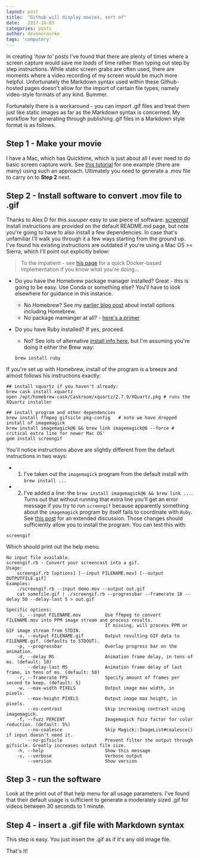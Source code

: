 ```yaml
---
layout: post
title:  "Github will display movies, sort of"
date:   2017-10-03
categories: posts
author: devonorourke
tags: 'computery'
---
```


In creating *'how to'* posts I've found that there are plenty of times where a screen capture would save me *loads* of time rather than typing out step by step instructions. While static screen grabs are often used, there are moments where a video recording of my screen would be much more helpful. Unfortunately the Markdown syntax used within these Github-hosted pages doesn't allow for the import of certain file types; namely video-style formats of any kind. Bummer.  

Fortunately there is a workaround - you can import .gif files and treat them just like static images as far as the Markdown syntax is concerned. My workflow for generating through publishing .gif files in a Markdown style format is as follows.  

## Step 1 - Make your movie
I have a Mac, which has Quicktime, which is just about all I ever need to do basic screen capture work. See [this tutorial](http://etc.usf.edu/techease/4all/getting-started/creating-screen-recordings-with-quicktime-player/) for one example (there are many) using such an approach. Ultimately you need to generate a .mov file to carry on to **Step 2** next.  

## Step 2 - Install software to convert .mov file to .gif
Thanks to Alex D for this *suuuper* easy to use piece of software: [screengif](https://github.com/dergachev/screengif) Install instructions are provided on the default README.md page, but note you're going to have to also install a few dependencies. In case that's unfamiliar I'll walk you through it a few ways starting from the ground up. I've found his existing instructions are outdated if you're using a Mac OS >= Sierra, which I'll point out explicitly below:

> To the impatient - see [his page](https://github.com/dergachev/screengif) for a quick Docker-based implementation if you know what you're doing...  

- Do you have the Homebrew package manager installed? Great - this is going to be easy. Use Conda or something else? You'll have to look elsewhere for guidance in this instance.  
  - No Homebrew? See my [earlier blog post](https://devonorourke.github.io/2017-10-05-freshStart/) about install options including Homebrew.
  - No package mamanger at all? - [here's a primer](https://www.slant.co/topics/511/~best-mac-package-managers)  

- Do you have Ruby installed? If yes, proceed.
  - No? See lots of alternative [install info here](http://railsapps.github.io/installrubyonrails-mac.html), but I'm assuming you're doing it either the Brew way:  
  ```
  brew install ruby
  ```

If you're set up with Homebrew, install of the program is a breeze and almost follows his instructions exactly:
```
## install xquartz if you haven't already:
brew cask install xquartz
open /opt/homebrew-cask/Caskroom/xquartz/2.7.9/XQuartz.pkg # runs the XQuartz installer

## install program and other dependencies
brew install ffmpeg gifsicle pkg-config   # note we have dropped install of imagemagick
brew install imagemagick@6 && brew link imagemagick@6 --force # critical extra line for newer Mac OS'
gem install screengif
```

You'll notice instructions above are slightly different from the default instructions in two ways:
- 1) I've taken out the `imagemagick` program from the default install with `brew install ...`  
- 2) I've added a line: the `brew install imagemagick@6 && brew link ...`. Turns out that without running that extra line you'll get an error message if you try to run `screengif` because apparently something about the `imagemagick` program by itself fails to coordinate with `Ruby`. See [this post](https://stackoverflow.com/questions/39494672/rmagick-installation-cant-find-magickwand-h) for an extended discussion. Those changes should sufficiently allow you to install the program. You can test this with:  

```
screengif
```

Which should print out the help menu.  

```
No input file available.
screengif.rb - Convert your screencast into a gif.
Usage:
	screengif.rb [options] [--input FILENAME.mov] [--output OUTPUTFILE.gif]
Examples:
	./screengif.rb --input demo.mov --output out.gif
	cat somefile.gif | ./screengif.rb --progressbar --framerate 10 --delay 50 --delay-last 5 > out.gif

Specific options:
    -i, --input FILENAME.mov         Use ffmpeg to convert FILENAME.mov into PPM image stream and process results.
                                     If missing, will process PPM or GIF image stream from STDIN.
    -o, --output FILENAME.gif        Output resulting GIF data to FILENAME.gif. (defaults to STDOUT).
    -p, --progressbar                Overlay progress bar on the animation.
    -d, --delay MS                   Animation frame delay, in tens of ms. (default: 10)
        --delay-last MS              Animation frame delay of last frame, in tens of ms. (default: 50)
    -r, --framerate FPS              Specify amount of frames per second to keep. (default: 5)
    -w, --max-width PIXELS           Output image max width, in pixels.
        --max-height PIXELS          Output image max height, in pixels.
        --no-contrast                Skip increasing contrast using imagemagick.
    -f, --fuzz PERCENT               Imagemagick fuzz factor for color reduction. (default: 5%)
        --no-coalesce                Skip Magick::ImageList#coalesce() if input doesn't need it.
        --no-gifsicle                Prevent filter the output through gifsicle. Greatly increases output file size.
    -h, --help                       Show this message
    -v, --verbose                    Verbose output
        --version                    Show version
```

## Step 3 - run the software
Look at the print out of that help menu for all usage parameters. I've found that their default usage is sufficient to generate a moderately sized .gif for videos between 30 seconds to 1 minute.


## Step 4 - insert a .gif file with Markdown syntax
This step is easy. You just insert the .gif as if it's any old image file.  

That's it!
